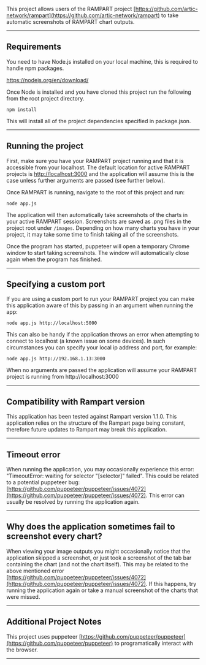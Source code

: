 This project allows users of the RAMPART project [https://github.com/artic-network/rampart](https://github.com/artic-network/rampart) to take automatic screenshots of RAMPART chart outputs.

---

## Requirements

You need to have Node.js installed on your local machine, this is required to handle npm packages.

https://nodejs.org/en/download/

Once Node is installed and you have cloned this project run the following from the root project directory.

```shell script
npm install
```

This will install all of the project dependencies specified in package.json.

---

## Running the project

First, make sure you have your RAMPART project running and that it is accessible from your localhost. The default location for active RAMPART projects is [http://localhost:3000](http://localhost:3000) and the application will assume this is the case unless further arguments are passed (see further below).

Once RAMPART is running, navigate to the root of this project and run:

```shell script
node app.js
```

The application will then automatically take screenshots of the charts in your active RAMPART session. Screenshots are saved as .png files in the project root under `/images`. Depending on how many charts you have in your project, it may take some time to finish taking all of the screenshots.

Once the program has started, puppeteer will open a temporary Chrome window to start taking screenshots. The window will automatically close again when the program has finished.

---

## Specifying a custom port

If you are using a custom port to run your RAMPART project you can make this application aware of this by passing in an argument when running the app:

```shell script
node app.js http://localhost:5000
```

This can also be handy if the application throws an error when attempting to connect to localhost (a known issue on some devices). In such circumstances you can specify your local ip address and port, for example:

```shell script
node app.js http://192.168.1.13:3000
```

When no arguments are passed the application will assume your RAMPART project is running from http://localhost:3000

---

## Compatibility with Rampart version

This application has been tested against Rampart version 1.1.0. This application relies on the structure of the Rampart page being constant, therefore future updates to Rampart may break this application.

---

## Timeout error

When running the application, you may occasionally experience this error: "TimeoutError: waiting for selector "[selector]" failed". This could be related to a potential puppeteer bug: [https://github.com/puppeteer/puppeteer/issues/4072](https://github.com/puppeteer/puppeteer/issues/4072). This error can usually be resolved by running the application again.

---

## Why does the application sometimes fail to screenshot every chart?

When viewing your image outputs you might occasionally notice that the application skipped a screenshot, or just took a screenshot of the tab bar containing the chart (and not the chart itself). This may be related to the above mentioned error [https://github.com/puppeteer/puppeteer/issues/4072](https://github.com/puppeteer/puppeteer/issues/4072). If this happens, try running the application again or take a manual screenshot of the charts that were missed.

---

## Additional Project Notes

This project uses puppeteer [https://github.com/puppeteer/puppeteer](https://github.com/puppeteer/puppeteer) to programatically interact with the browser.

---
